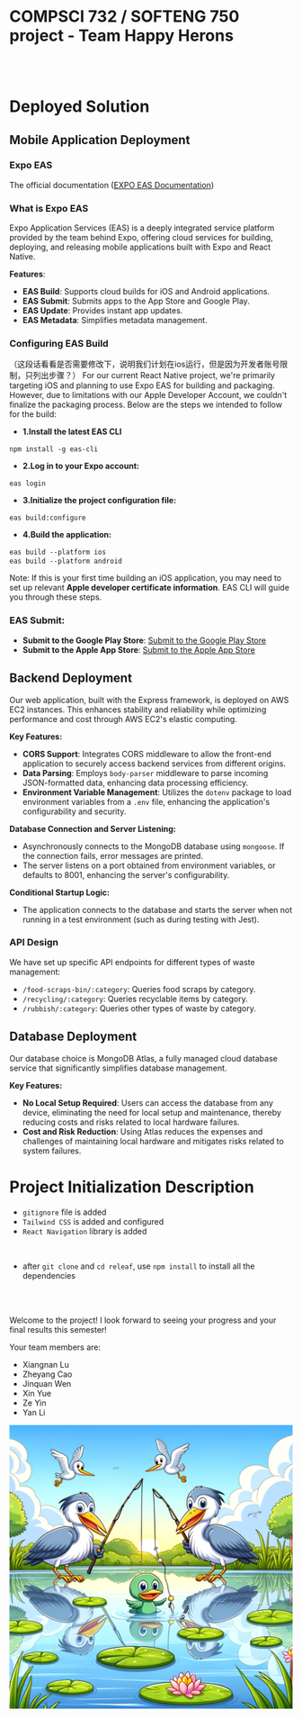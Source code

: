 # COMPSCI 732 / SOFTENG 750 project - Team Happy Herons
<br>
<br>

# Deployed Solution

## **Mobile Application Deployment**

### Expo EAS

The official documentation ([EXPO EAS Documentation](https://docs.expo.dev/eas/))

### What is Expo EAS

Expo Application Services (EAS) is a deeply integrated service platform provided by the team behind Expo, offering cloud services for building, deploying, and releasing mobile applications built with Expo and React Native.

**Features**:

- **EAS Build**: Supports cloud builds for iOS and Android applications.
- **EAS Submit**: Submits apps to the App Store and Google Play.
- **EAS Update**: Provides instant app updates.
- **EAS Metadata**: Simplifies metadata management.

### Configuring EAS Build

（这段话看看是否需要修改下，说明我们计划在ios运行，但是因为开发者账号限制，只列出步骤？）
For our current React Native project, we're primarily targeting iOS and planning to use Expo EAS for building and packaging. However, due to limitations with our Apple Developer Account, we couldn't finalize the packaging process. Below are the steps we intended to follow for the build:

- **1.Install the latest EAS CLI**

```
npm install -g eas-cli

```

- **2.Log in to your Expo account:**

```
eas login

```

- **3.Initialize the project configuration file:**

```
eas build:configure

```

- **4.Build the application:**

```
eas build --platform ios
eas build --platform android

```

Note: If this is your first time building an iOS application, you may need to set up relevant **Apple developer certificate information**. EAS CLI will guide you through these steps.

### EAS Submit:

- **Submit to the Google Play Store**: [Submit to the Google Play Store](https://docs.expo.dev/submit/android/)
- **Submit to the Apple App Store**: [Submit to the Apple App Store](https://docs.expo.dev/submit/ios/)

## Backend Deployment

Our web application, built with the Express framework, is deployed on AWS EC2 instances. This enhances stability and reliability while optimizing performance and cost through AWS EC2's elastic computing.

**Key Features:**

- **CORS Support**: Integrates CORS middleware to allow the front-end application to securely access backend services from different origins.
- **Data Parsing**: Employs `body-parser` middleware to parse incoming JSON-formatted data, enhancing data processing efficiency.
- **Environment Variable Management**: Utilizes the `dotenv` package to load environment variables from a `.env` file, enhancing the application's configurability and security.

**Database Connection and Server Listening:**

- Asynchronously connects to the MongoDB database using `mongoose`. If the connection fails, error messages are printed.
- The server listens on a port obtained from environment variables, or defaults to 8001, enhancing the server's configurability.

**Conditional Startup Logic:**

- The application connects to the database and starts the server when not running in a test environment (such as during testing with Jest).

### API Design

We have set up specific API endpoints for different types of waste management:

- `/food-scraps-bin/:category`: Queries food scraps by category.
- `/recycling/:category`: Queries recyclable items by category.
- `/rubbish/:category`: Queries other types of waste by category.

## Database Deployment

Our database choice is MongoDB Atlas, a fully managed cloud database service that significantly simplifies database management.

**Key  Features:**

- **No Local Setup Required**: Users can access the database from any device, eliminating the need for local setup and maintenance, thereby reducing costs and risks related to local hardware failures.
- **Cost and Risk Reduction**: Using Atlas reduces the expenses and challenges of maintaining local hardware and mitigates risks related to system failures.
































# Project Initialization Description
- `gitignore` file is added
- `Tailwind CSS` is added and configured
- `React Navigation` library is added
<br>

- after `git clone` and `cd releaf`, use `npm install` to install all the dependencies


<br>
<br>


Welcome to the project! I look forward to seeing your progress and your final results this semester!

Your team members are:
- Xiangnan Lu
- Zheyang Cao
- Jinquan Wen
- Xin Yue
- Ze Yin
- Yan Li

![](./group-image/Happy%20Herons.webp)